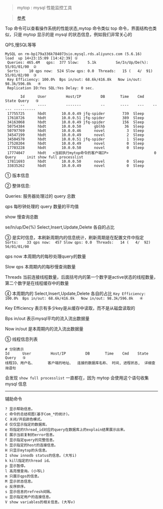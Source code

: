 > mytop : mysql 性能监控工具

> [参考](https://blog.csdn.net/u011871037/article/details/52608831)

Top 命令可以查看操作系统的性能状态,mytop 命令类似 top 命令，界面结构也类似，只是 mytop 显示的是 mysql 的状态信息，例如我们非常关心的

QPS,慢SQL等等


    MySQL on rm-bp179a336k784073sio.mysql.rds.aliyuncs.com (5.6.16)       load  up 14+23:15:09 [14:42:39] ①
     Queries: 465.4M   qps:  377 Slow:    5.1k         Se/In/Up/De(%):    55/01/01/00  ②
     Sorts:    10 qps now:  524 Slow qps: 0.0  Threads:   15 (   4/  91) 55/01/02/00  ③
     Key Efficiency: 100.0%  Bps in/out: 68.6k/416.8k   Now in/out: 98.3k/596.0k   ④
     Replication IO:Yes SQL:Yes Delay: 0 sec.             
    
           Id      User         Host/IP         DB       Time    Cmd    State Query   ⑤                               
           --      ----         -------         --       ----    ---    ----- ----------                              
     17755725      hbdt       10.0.0.49 jfq-spider        739  Sleep                                                 
     17618726      hbdt       10.0.0.51 jfq-spider        389  Sleep                                                 
     34163068      hbdt       10.0.0.49 jfq-spider        156  Sleep                                                 
     50754384      hbdt       10.0.0.50      gblhb         36  Sleep                                                 
     50797769      hbdt       10.0.0.46      novel          3  Sleep                                                 
     34547199      hbdt       10.0.0.49      novel          2  Sleep                                                 
     34504570      hbdt       10.0.0.51 jfq-spider          1  Sleep                                                 
     17520204      hbdt       10.0.0.49      novel          0  Sleep                                                 
     17703228      hbdt       10.0.0.50      novel          0  Sleep                                                 
     17774047      hbdt   <当前执行mytop命令的客户端IP>                     0  Query     init show full processlist                  
     17811693      hbdt       10.0.0.50      novel          0  Sleep                                                 
     33835262      hbdt       10.0.0.49      novel          0  Sleep
     
 
  ① 版本信息
  
  ② 整体信息:
  
  Queries: 服务器处理过的 query 总数
  
  qps 每秒钟处理的 query 数量的平均值
  
  show 慢查询总数
  
  se/ln/up/De(%)  Select,Insert,Update,Delete 各自的占比
  
  ③ 是实时信息，本刷新周期内的信息统计，刷新周期是在配置文件中指定
  `Sorts:    33 qps now:  457 Slow qps: 0.0  Threads:   14 (   4/  92) 56/01/01/00`
  
  qps now 本周期内的每秒处理query的数量
  
  Slow qps 本周期内的每秒慢查询数量
  
  Threads 当前连接线程数量，后面括号内的第一个数字是active状态的线程数量，第二个数字是在线程缓存中的数量
   
  ④ 本周期内的 Select,Insert,Update,Delete 各自的占比 
  `Key Efficiency: 100.0%  Bps in/out: 68.6k/416.8k   Now in/out: 98.3k/596.0k   ④`
  
  Key Efficiency 表示有多少key是从缓存中读取，而不是从磁盘读取的
  
  Bps in/out 表示mysql平均的流入流出数据量
  
  Now in/out  是本周期内的流入流出数据量
  
  ⑤ 线程信息列表
  
  ```
  # 分别表示
  Id      User         Host/IP         DB       Time    Cmd    State Query   ⑤
  线程ID、用户名、      客户端的地址、  连接的数据库名称、 时间, 进程状态,  详细查询语句
  ```    
  会发现 `show full processlist` 一直都在，因为 mytop 会使用这个语句收集 mysql 信息
  
-----
辅助命令

```
? 显示帮助信息。
c 命令的总结视图(基于Com_*的统计)。
C 关闭/开启颜色模式。
d 仅仅显示指定的数据库。
e 将指定的thread_id对应的query在数据库上的explain结果展示出来。
E 展示当前复制的error信息。
f 显示指定query的完整信息。
h 显示指定的host的连接信息。
H 只显示mytop的头信息。
I show innodb status的信息。(大写i)
k kill指定的thread id。
p 显示暂停。
l 高亮慢查询。(小写L)
m 只展示qps的信息。
M 显示状态信息。
o 反序排序。
s 显示信息的refresh间隔。
u 显示指定用户的连接信息。
V show variables的相关信息。(大写v)
```  
  